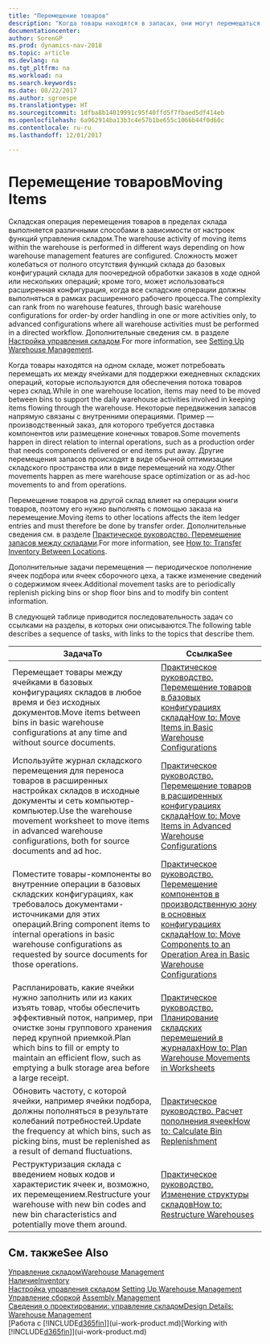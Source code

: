 ```yaml
---
title: "Перемещение товаров"
description: "Когда товары находятся в запасах, они могут перемещаться между ячейками для поддержки ежедневных складских операций, которые используются для обеспечения потока товаров через склад. Некоторые передвижения запасов напрямую связаны с внутренними операциями. Пример — производственный заказ, для которого требуется доставка компонентов или размещение конечных товаров. Другие перемещения запасов происходят в виде обычной оптимизации складского пространства или в виде перемещений на ходу."
documentationcenter: 
author: SorenGP
ms.prod: dynamics-nav-2018
ms.topic: article
ms.devlang: na
ms.tgt_pltfrm: na
ms.workload: na
ms.search.keywords: 
ms.date: 08/22/2017
ms.author: sgroespe
ms.translationtype: HT
ms.sourcegitcommit: 1dfba8b14019991c95f40ffd5f7fbaed5df414eb
ms.openlocfilehash: 6a962914ba13b3c4e57b1be655c1066b44f0d60c
ms.contentlocale: ru-ru
ms.lasthandoff: 12/01/2017

---
```

# <a name="moving-items"></a><span data-ttu-id="0b085-105">Перемещение товаров</span><span class="sxs-lookup"><span data-stu-id="0b085-105">Moving Items</span></span>
<span data-ttu-id="0b085-106">Складская операция перемещения товаров в пределах склада выполняется различными способами в зависимости от настроек функций управления складом.</span><span class="sxs-lookup"><span data-stu-id="0b085-106">The warehouse activity of moving items within the warehouse is performed in different ways depending on how warehouse management features are configured.</span></span> <span data-ttu-id="0b085-107">Сложность может колебаться от полного отсутствия функций склада до базовых конфигураций склада для поочередной обработки заказов в ходе одной или нескольких операций; кроме того, может использоваться расширенная конфигурация, когда все складские операции должны выполняться в рамках расширенного рабочего процесса.</span><span class="sxs-lookup"><span data-stu-id="0b085-107">The complexity can rank from no warehouse features, through basic warehouse configurations for order-by order handling in one or more activities only, to advanced configurations where all warehouse activities must be performed in a directed workflow.</span></span> <span data-ttu-id="0b085-108">Дополнительные сведения см. в разделе [Настройка управления складом](warehouse-setup-warehouse.md).</span><span class="sxs-lookup"><span data-stu-id="0b085-108">For more information, see [Setting Up Warehouse Management](warehouse-setup-warehouse.md).</span></span>

<span data-ttu-id="0b085-109">Когда товары находятся на одном складе, может потребовать перемещать их между ячейками для поддержки ежедневных складских операций, которые используются для обеспечения потока товаров через склад.</span><span class="sxs-lookup"><span data-stu-id="0b085-109">While in one warehouse location, items may need to be moved between bins to support the daily warehouse activities involved in keeping items flowing through the warehouse.</span></span> <span data-ttu-id="0b085-110">Некоторые передвижения запасов напрямую связаны с внутренними операциями. Пример — производственный заказ, для которого требуется доставка компонентов или размещение конечных товаров.</span><span class="sxs-lookup"><span data-stu-id="0b085-110">Some movements happen in direct relation to internal operations, such as a production order that needs components delivered or end items put away.</span></span> <span data-ttu-id="0b085-111">Другие перемещения запасов происходят в виде обычной оптимизации складского пространства или в виде перемещений на ходу.</span><span class="sxs-lookup"><span data-stu-id="0b085-111">Other movements happen as mere warehouse space optimization or as ad-hoc movements to and from operations.</span></span>

<span data-ttu-id="0b085-112">Перемещение товаров на другой склад влияет на операции книги товаров, поэтому его нужно выполнять с помощью заказа на перемещение.</span><span class="sxs-lookup"><span data-stu-id="0b085-112">Moving items to other locations affects the item ledger entries and must therefore be done by transfer order.</span></span> <span data-ttu-id="0b085-113">Дополнительные сведения см. в разделе [Практическое руководство. Перемещение запасов между складами](inventory-how-transfer-between-locations.md).</span><span class="sxs-lookup"><span data-stu-id="0b085-113">For more information, see [How to: Transfer Inventory Between Locations](inventory-how-transfer-between-locations.md).</span></span>  

<span data-ttu-id="0b085-114">Дополнительные задачи перемещения — периодическое пополнение ячеек подбора или ячеек сборочного цеха, а также изменение сведений о содержимом ячеек.</span><span class="sxs-lookup"><span data-stu-id="0b085-114">Additional movement tasks are to periodically replenish picking bins or shop floor bins and to modify bin content information.</span></span>  

 <span data-ttu-id="0b085-115">В следующей таблице приводится последовательность задач со ссылками на разделы, в которых они описываются.</span><span class="sxs-lookup"><span data-stu-id="0b085-115">The following table describes a sequence of tasks, with links to the topics that describe them.</span></span>   

|<span data-ttu-id="0b085-116">**Задача**</span><span class="sxs-lookup"><span data-stu-id="0b085-116">**To**</span></span>|<span data-ttu-id="0b085-117">**Ссылка**</span><span class="sxs-lookup"><span data-stu-id="0b085-117">**See**</span></span>|  
|------------|-------------|  
|<span data-ttu-id="0b085-118">Перемещает товары между ячейками в базовых конфигурациях складов в любое время и без исходных документов.</span><span class="sxs-lookup"><span data-stu-id="0b085-118">Move items between bins in basic warehouse configurations at any time and without source documents.</span></span>|[<span data-ttu-id="0b085-119">Практическое руководство. Перемещение товаров в базовых конфигурациях склада</span><span class="sxs-lookup"><span data-stu-id="0b085-119">How to: Move Items in Basic Warehouse Configurations</span></span>](warehouse-how-to-move-items-ad-hoc-in-basic-warehousing.md)|
|<span data-ttu-id="0b085-120">Используйте журнал складского перемещения для переноса товаров в расширенных настройках складов в исходные документы и сеть компьютер-компьютер.</span><span class="sxs-lookup"><span data-stu-id="0b085-120">Use the warehouse movement worksheet to move items in advanced warehouse configurations, both for source documents and ad hoc.</span></span>|[<span data-ttu-id="0b085-121">Практическое руководство. Перемещение товаров в расширенных конфигурациях склада</span><span class="sxs-lookup"><span data-stu-id="0b085-121">How to: Move Items in Advanced Warehouse Configurations</span></span>](warehouse-how-to-move-items-in-advanced-warehousing.md)|  
|<span data-ttu-id="0b085-122">Поместите товары-компоненты во внутренние операции в базовых складских конфигурациях, как требовалось документами-источниками для этих операций.</span><span class="sxs-lookup"><span data-stu-id="0b085-122">Bring component items to internal operations in basic warehouse configurations as requested by source documents for those operations.</span></span>|[<span data-ttu-id="0b085-123">Практическое руководство. Перемещение компонентов в производственную зону в основных конфигурациях склада</span><span class="sxs-lookup"><span data-stu-id="0b085-123">How to: Move Components to an Operation Area in Basic Warehouse Configurations</span></span>](warehouse-how-to-move-components-to-an-operation-area-in-basic-warehousing.md)|
|<span data-ttu-id="0b085-124">Распланировать, какие ячейки нужно заполнить или из каких изъять товар, чтобы обеспечить эффективный поток, например, при очистке зоны группового хранения перед крупной приемкой.</span><span class="sxs-lookup"><span data-stu-id="0b085-124">Plan which bins to fill or empty to maintain an efficient flow, such as emptying a bulk storage area before a large receipt.</span></span>|[<span data-ttu-id="0b085-125">Практическое руководство. Планирование складских перемещений в журналах</span><span class="sxs-lookup"><span data-stu-id="0b085-125">How to: Plan Warehouse Movements in Worksheets</span></span>](warehouse-how-to-plan-warehouse-movements-in-worksheets.md)|
|<span data-ttu-id="0b085-126">Обновить частоту, с которой ячейки, например ячейки подбора, должны пополняться в результате колебаний потребностей.</span><span class="sxs-lookup"><span data-stu-id="0b085-126">Update the frequency at which bins, such as picking bins, must be replenished as a result of demand fluctuations.</span></span>|[<span data-ttu-id="0b085-127">Практическое руководство. Расчет пополнения ячеек</span><span class="sxs-lookup"><span data-stu-id="0b085-127">How to: Calculate Bin Replenishment</span></span>](warehouse-how-to-calculate-bin-replenishment.md)|
|<span data-ttu-id="0b085-128">Реструктуризация склада с введением новых кодов и характеристик ячеек и, возможно, их перемещением.</span><span class="sxs-lookup"><span data-stu-id="0b085-128">Restructure your warehouse with new bin codes and new bin characteristics and potentially move them around.</span></span>|[<span data-ttu-id="0b085-129">Практическое руководство. Изменение структуры складов</span><span class="sxs-lookup"><span data-stu-id="0b085-129">How to: Restructure Warehouses</span></span>](warehouse-how-to-restructure-warehouses.md)|  

## <a name="see-also"></a><span data-ttu-id="0b085-130">См. также</span><span class="sxs-lookup"><span data-stu-id="0b085-130">See Also</span></span>  
[<span data-ttu-id="0b085-131">Управление складом</span><span class="sxs-lookup"><span data-stu-id="0b085-131">Warehouse Management</span></span>](warehouse-manage-warehouse.md)  
[<span data-ttu-id="0b085-132">Наличие</span><span class="sxs-lookup"><span data-stu-id="0b085-132">Inventory</span></span>](inventory-manage-inventory.md)  
<span data-ttu-id="0b085-133">[Настройка управления складом](warehouse-setup-warehouse.md)   </span><span class="sxs-lookup"><span data-stu-id="0b085-133">[Setting Up Warehouse Management](warehouse-setup-warehouse.md)   </span></span>  
<span data-ttu-id="0b085-134">[Управление сборкой](assembly-assemble-items.md)  </span><span class="sxs-lookup"><span data-stu-id="0b085-134">[Assembly Management](assembly-assemble-items.md)  </span></span>  
[<span data-ttu-id="0b085-135">Сведения о проектировании: управление складом</span><span class="sxs-lookup"><span data-stu-id="0b085-135">Design Details: Warehouse Management</span></span>](design-details-warehouse-management.md)  
<span data-ttu-id="0b085-136">[Работа с [!INCLUDE[d365fin](includes/d365fin_md.md)]](ui-work-product.md)</span><span class="sxs-lookup"><span data-stu-id="0b085-136">[Working with [!INCLUDE[d365fin](includes/d365fin_md.md)]](ui-work-product.md)</span></span>

